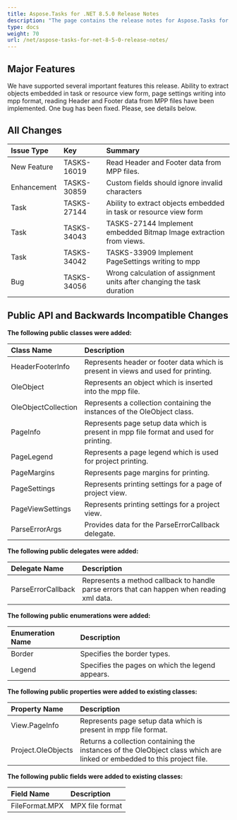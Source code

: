 ```yaml
---
title: Aspose.Tasks for .NET 8.5.0 Release Notes
description: "The page contains the release notes for Aspose.Tasks for .NET 8.5.0."
type: docs
weight: 70
url: /net/aspose-tasks-for-net-8-5-0-release-notes/
---
```


## **Major Features**
We have supported several important features this release. Ability to extract objects embedded in task or resource view form, page settings
writing into mpp format, reading Header and Footer data from MPP files have been implemented. One bug has been fixed. Please, see details
below.

## **All Changes**
|**Issue Type** |**Key** |**Summary** |
| :- | :- | :- |
|New Feature |TASKS-16019 |Read Header and Footer data from MPP files. |
|Enhancement |TASKS-30859 | Custom fields should ignore invalid characters |
|Task |TASKS-27144 |Ability to extract objects embedded in task or resource view form |
|Task |TASKS-34043 |TASKS-27144 Implement embedded Bitmap Image extraction from views. |
|Task |TASKS-34042 |TASKS-33909 Implement PageSettings writing to mpp |
|Bug |TASKS-34056 |Wrong calculation of assignment units after changing the task duration |

## **Public API and Backwards Incompatible Changes**

**The following public classes were added:**

|Class Name |Description |
| :- | :- |
|HeaderFooterInfo |Represents header or footer data which is present in views and used for printing. |
|OleObject |Represents an object which is inserted into the mpp file. |
|OleObjectCollection |Represents a collection containing the instances of the OleObject class. |
|PageInfo |Represents page setup data which is present in mpp file format and used for printing. |
|PageLegend |Represents a page legend which is used for project printing. |
|PageMargins |Represents page margins for printing. |
|PageSettings |Represents printing settings for a page of project view. |
|PageViewSettings |Represents printing settings for a project view. |
|ParseErrorArgs |Provides data for the ParseErrorCallback delegate. |
**The following public delegates were added:**

|Delegate Name |Description |
| :- | :- |
|ParseErrorCallback |Represents a method callback to handle parse errors that can happen when reading xml data. |
**The following public enumerations were added:**

|Enumeration Name |Description |
| :- | :- |
|Border |Specifies the border types. |
|Legend |Specifies the pages on which the legend appears. |
**The following public properties were added to existing classes:**

|Property Name |Description |
| :- | :- |
|View.PageInfo |Represents page setup data which is present in mpp file format. |
|Project.OleObjects |Returns a collection containing the instances of the OleObject class which are linked or embedded to this project file. |
**The following public fields were added to existing classes:**

|Field Name |Description |
| :- | :- |
|FileFormat.MPX |MPX file format |